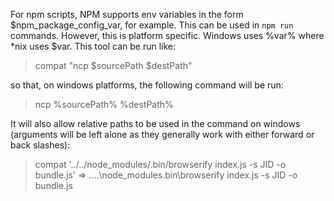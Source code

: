 For npm scripts, NPM supports env variables in the form $npm_package_config_var, for example.  This can be used in `npm run` commands.  However, this is platform specific.  Windows uses %var% where \*nix uses $var.  This tool can be run like:

> compat "ncp $sourcePath $destPath"

so that, on windows platforms, the following command will be run:

> ncp %sourcePath% %destPath%

It will also allow relative paths to be used in the command on windows (arguments will be left alone as they generally work with either forward or back slashes):

> compat '../../node_modules/.bin/browserify index.js -s JID -o bundle.js'
=>
> ..\..\node_modules\.bin\browserify index.js -s JID -o bundle.js




